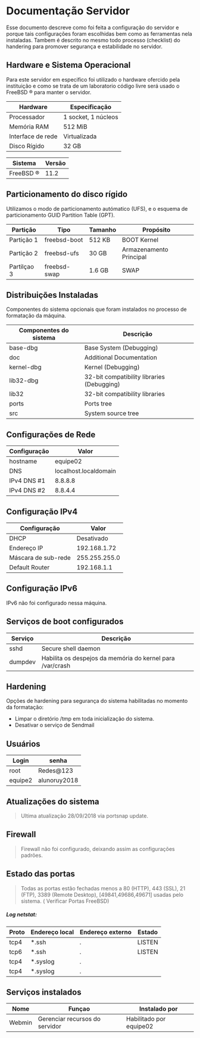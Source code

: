 # Documentação Servidor

Esse documento descreve como foi feita a configuração do servidor e porque tais configurações foram escolhidas bem como as ferramentas nela instaladas. Tambem é descrito no mesmo todo processo (checklist) do handering para promover segurança e estabilidade no servidor.

## Hardware e Sistema Operacional
Para este servidor em especifico foi utilizado o hardware ofercido pela instituição e como se trata de um laboratorio código livre será usado o FreeBSD &reg; para manter o servidor.

Hardware|Especificação
-|-
Processador | 1 socket, 1 núcleos
Memória RAM | 512 MiB
Interface de rede | Virtualizada
Disco Rígido | 32 GB

Sistema| Versão
-|-
FreeBSD &reg;| 11.2

## Particionamento do disco rígido
Utilizamos o modo de particionamento autómatico (UFS), e o esquema de particionamento GUID Partition Table (GPT).  

Partição | Tipo | Tamanho | Propósito
-|-|-|-
Partição 1 | freebsd-boot | 512 KB | BOOT Kernel
Partição 2  | freebsd-ufs| 30 GB | Armazenamento Principal
Partilçao 3 | freebsd-swap | 1.6 GB | SWAP

## Distribuições Instaladas
Componentes do sistema opcionais que foram instalados no processo de formatação da máquina.

Componentes do sistema | Descrição
-|-
base-dbg | Base System (Debugging)
doc | Additional Documentation
kernel-dbg | Kernel (Debugging)
lib32-dbg | 32-bit compatibility libraries (Debugging)
lib32 | 32-bit compatibility libraries
ports | Ports tree
src | System source tree

## Configurações de Rede
Configuração | Valor
-|-
hostname | equipe02
DNS | localhost.localdomain
IPv4 DNS #1 | 8.8.8.8
IPv4 DNS #2 | 8.8.4.4

## Configuração IPv4
Configuração | Valor
-|-
DHCP | Desativado
Endereço IP | 192.168.1.72
Máscara de sub-rede | 255.255.255.0
Default Router | 192.168.1.1
  
## Configuração IPv6
IPv6 não foi configurado nessa máquina.

## Serviços de boot configurados
Serviço | Descrição
-|-
sshd | Secure shell daemon
dumpdev | Habilita os despejos da memória do kernel para /var/crash

## Hardening
Opções de hardening para segurança do sistema habilitadas no momento da formatação:  
- Limpar o diretório /tmp em toda inicialização do sistema.
- Desativar o serviço de Sendmail

## Usuários
Login | senha
-|-
root | Redes@123
equipe2 | alunoruy2018

## Atualizações do sistema

 > Ultima atualização 28/09/2018 via portsnap update.

## Firewall
 > Firewall não foi configurado, deixando assim as configurações padrões.

## Estado das portas
> Todas as portas estão fechadas menos a 80 (HTTP), 443 (SSL), 21 (FTP), 3389 (Remote Desktop), [49841,49686,49671] usadas pelo sistema. ( Verificar Portas FreeBSD)

##### Log netstat:

  Proto  |Endereço local       |  Endereço externo      | Estado
 -|-|-|-
  tcp4 | *.ssh | *.* | LISTEN
  tcp6 | *.ssh | *.* | LISTEN
  tcp4 | *.syslog | *.* | 
  tcp4 | *.syslog | *.* | 

## Serviços instalados

Nome|Funçao|Instalado por
-|-|-
Webmin|Gerenciar recursos do servidor| Habilitado por equipe02
